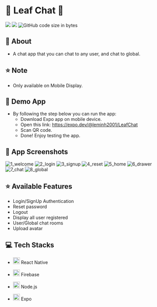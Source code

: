 # 🍃 Leaf Chat 🍃
<img src="https://img.shields.io/github/stars/minhle28/Leaf_Chat_App"/> <img src="https://img.shields.io/github/issues/minhle28/Leaf_Chat_App"/> ![GitHub code size in bytes](https://img.shields.io/github/languages/code-size/minhle28/Leaf_Chat_App)

## 🌿 About 
* A chat app that you can chat to any user, and chat to global. 

## ⭐ Note
* Only available on Mobile Display.

## 📱 Demo App
* By following the step below you can run the app:
  * Download Expo app on mobile device.
  * Open this link: https://expo.dev/@leminh2001/LeafChat
  * Scan QR code.
  * Done! Enjoy testing the app.


## 🌿 App Screenshots
![1_welcome](https://user-images.githubusercontent.com/114270231/211969422-351f7e6d-4b43-4cde-8d88-a4fdeb0983e8.png)
![2_login](https://user-images.githubusercontent.com/114270231/211969880-958831e9-ead5-483e-9fc3-6dda5d851176.png)
![3_signup](https://user-images.githubusercontent.com/114270231/211970162-47f30add-4978-4bbe-89eb-8d5be4f1510a.png)
![4_reset](https://user-images.githubusercontent.com/114270231/211970403-c62a587a-e760-4254-a463-4a876dbf9555.png)
![5_home](https://user-images.githubusercontent.com/114270231/211970554-9b29d596-3ee8-4a18-baae-4eb334329dee.png)
![6_drawer](https://user-images.githubusercontent.com/114270231/211970673-9a0ba15b-c064-4ecc-8310-2d09af361703.png)
![7_chat](https://user-images.githubusercontent.com/114270231/211970802-8569c887-f333-4d2d-a9b8-3da4e0f0c541.png)
![8_global](https://user-images.githubusercontent.com/114270231/211970899-5a9aa2bb-8cfd-4001-9729-57cd554357d6.png)


## ⭐ Available Features
* Login/SignUp Authentication
* Reset password
* Logout
* Display all user registered
* User/Global chat rooms
* Upload avatar

## 💻 Tech Stacks
* <a href="https://reactjs.org/" title="React"><img src="https://github.com/get-icon/geticon/raw/master/icons/react.svg" alt="React" width="21px" height="21px"></a> React Native


* <a href="https://www.firebase.com/" title="Firebase"><img src="https://github.com/get-icon/geticon/raw/master/icons/firebase.svg" alt="Firebase" width="21px" height="21px"></a>
Firebase


* <a href="https://nodejs.org/" title="Node.js"><img src="https://github.com/get-icon/geticon/raw/master/icons/nodejs-icon.svg" alt="Node.js" width="21px" height="21px"></a> Node.js


* <a><img src="https://www.svgrepo.com/show/353723/expo-icon.svg" alt="Expo" width="21px" height="21px"></a> Expo

